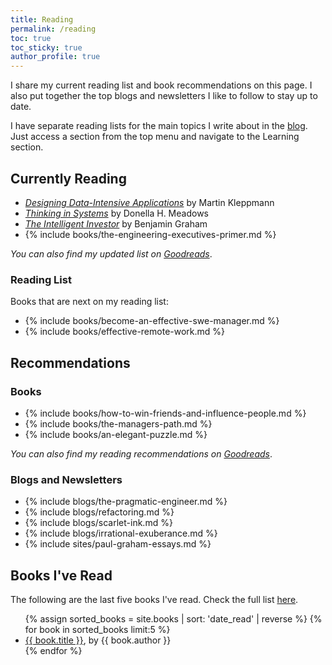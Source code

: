 ```yaml
---
title: Reading
permalink: /reading
toc: true
toc_sticky: true
author_profile: true
---
```


I share my current reading list and book recommendations on this page. I also put together the top blogs and newsletters I like to follow to stay up to date.

I have separate reading lists for the main topics I write about in the [blog](/). Just access a section from the top menu and navigate to the Learning section.

## Currently Reading

- *[Designing Data-Intensive Applications](https://www.goodreads.com/book/show/23463279-designing-data-intensive-applications)* by Martin Kleppmann
- *[Thinking in Systems](https://www.goodreads.com/book/show/3828902-thinking-in-systems)* by Donella H. Meadows
- *[The Intelligent Investor](https://www.goodreads.com/book/show/106835.The_Intelligent_Investor)* by Benjamin Graham
- {% include books/the-engineering-executives-primer.md %}

*You can also find my updated list on [Goodreads](https://www.goodreads.com/review/list/29886397-eduardo-klein?shelf=currently-reading)*.

### Reading List

Books that are next on my reading list:

- {% include books/become-an-effective-swe-manager.md %}
- {% include books/effective-remote-work.md %}

## Recommendations

### Books

- {% include books/how-to-win-friends-and-influence-people.md %}
- {% include books/the-managers-path.md %}
- {% include books/an-elegant-puzzle.md %}

*You can also find my reading recommendations on [Goodreads](https://www.goodreads.com/review/list/29886397-eduardo-klein?shelf=recommended-books)*.

### Blogs and Newsletters

- {% include blogs/the-pragmatic-engineer.md %}
- {% include blogs/refactoring.md %}
- {% include blogs/scarlet-ink.md %}
- {% include blogs/irrational-exuberance.md %}
- {% include sites/paul-graham-essays.md %}

## Books I've Read

The following are the last five books I've read. Check the full list [here](/books-read).

<ul>
{% assign sorted_books = site.books | sort: 'date_read' | reverse %}
{% for book in sorted_books limit:5 %}
  <li><!-- {% if book.date_read <> "" %}{{ book.date_read }} - {% endif %} --><a href="{{ book.permalink }}">{{ book.title }}</a>, by {{ book.author }}</li>
{% endfor %}
</ul>